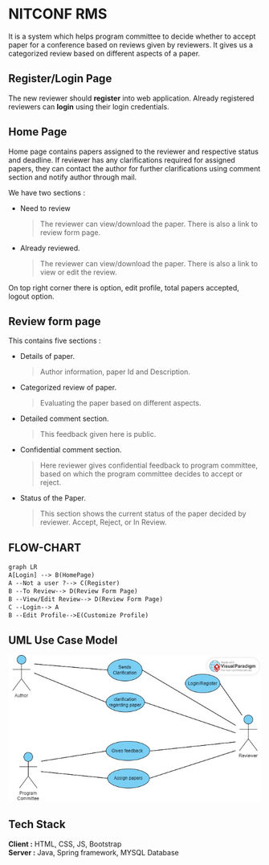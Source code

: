 # NITCONF  RMS

It is a system which helps program committee to decide whether  to accept paper for a conference based on reviews given by reviewers. It gives us a categorized review based on different aspects of a paper. 


## Register/Login Page
The new reviewer should **register** into web application. Already registered reviewers can **login** using their login credentials. 



## Home Page
Home page contains papers assigned to the reviewer and respective status and deadline. If reviewer has any clarifications required for assigned papers, they can contact the author for further clarifications using comment section and notify author through mail. 

We have two sections :
 - Need to review
    >The reviewer can view/download the paper. There is also a link to review form page.
 - Already reviewed.
	 >The reviewer can view/download the paper. There is also a link to view or edit the review.

On top right corner there is option, edit profile, total papers accepted, logout option.

## Review form page

This contains five sections  :
- Details of paper.
	> Author information, paper Id and Description.
- Categorized review of paper.
	> Evaluating the paper based on different aspects.
- Detailed comment section.
	> This feedback given here is public.
- Confidential comment section.
	> Here reviewer gives confidential feedback to program committee, based on which the program committee decides to accept or reject.
- Status of the Paper.
	> This section shows the current status of the paper decided by reviewer.
	  Accept, Reject, or In Review.

## FLOW-CHART

```mermaid
graph LR
A[Login] --> B(HomePage)
A --Not a user ?--> C(Register)
B --To Review--> D(Review Form Page)
B --View/Edit Review--> D(Review Form Page)
C --Login--> A
B --Edit Profile-->E(Customize Profile)
```


## UML Use Case Model
![Use Case Model](Untitled.jpg)

## Tech Stack
**Client :** HTML, CSS, JS, Bootstrap<br />
**Server :** Java, Spring framework, MYSQL Database
